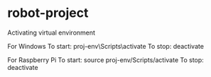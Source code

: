 # robot-project

Activating virtual environment

For Windows
To start: proj-env\Scripts\activate
To stop: deactivate

For Raspberry Pi
To start: source proj-env/Scripts/activate
To stop: deactivate
